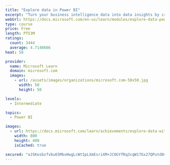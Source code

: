 ```yaml
---
title: "Explore data in Power BI"
excerpt: "Turn your business intelligence data into data insights by creating and configuring Power BI dashboards."
webUrl: https://docs.microsoft.com/en-us/learn/modules/explore-data-power-bi/
type: course
price: Free
length: PT53M
ratings:
  count: 3444
  average: 4.7148666
heat: 58

provider:
  name: Microsoft Learn
  domain: microsoft.com
  images:
    - url: /assets/images/organizations/microsoft.com-50x50.jpg
      width: 50
      height: 50

levels:
  - Intermediate

topics:
  - Power BI

images:
  - url: https://docs.microsoft.com/learn/achievements/explore-data-with-power-bi-desktop-social.png
    width: 800
    height: 400
    isCached: true

secured: "oJSKosbzfvbu65MbxHwgLcWtIpLXmEsriXM+JCOGYfRq3cqW17Gx27QPutd0sE1exEn+nhy0gsjm8MFHJnp/ICQzd23Jg0VlLKlDXfKk15jFrc0JU58bbryRywWjugmqbMhMtBdTdD+LKOtVxHJktDNHfBQDNAZFjomXQvKrMDIgXdY/FKUNEXhxgCqNHlKuPI2i4VC8b1MzdxHVZeYN50p0Y3XU2pkMDbPgUEMsoxVVfqyNDJB4ABVDywF5wkb5icGYH9RNbkBwEVDkhQdd+dYPFEjW6Li9nsPHPZkR8CKw4M5cE7N/NxyA/OvLkO+mJ6+bgA0px+bfUBaZzjdDAdm5FZ8KgAVaVpfQqn2Pqc+4ZiN8qeSoNBAPrYSXittUwnH1FPqPn92j1MZCoqH59zpWToCEyJiwra1yjqknTfE=;XVh+qcsE+z3w5meGj5QM8A=="
---
```


